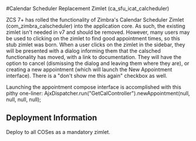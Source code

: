 #Calendar Scheduler Replacement Zimlet (ca\_sfu\_icat\_calcheduler)

ZCS 7+ has rolled the functionality of Zimbra's Calendar Scheduler Zimlet (com\_zimbra\_calscheduler) into the application core. As such, the existing zimlet isn't needed in v7 and should be removed. However, many users may be used to clicking on the zimlet to find good appointment times, so this stub zimlet was born. When a user clicks on the zimlet in the sidebar, they will be presented with a dialog informing them that the calsched functionality has moved, with a link to documentation. They will have the option to cancel (dismissing the dialog and leaving them where they are), or creating a new appointment (which will launch the New Appointment interface). There is a "don't show me this again" checkbox as well.

Launching the appointment compose interface is accomplished with this pithy one-liner:
     AjxDispatcher.run("GetCalController").newAppointment(null, null, null, null);

## Deployment Information
Deploy to all COSes as a mandatory zimlet.